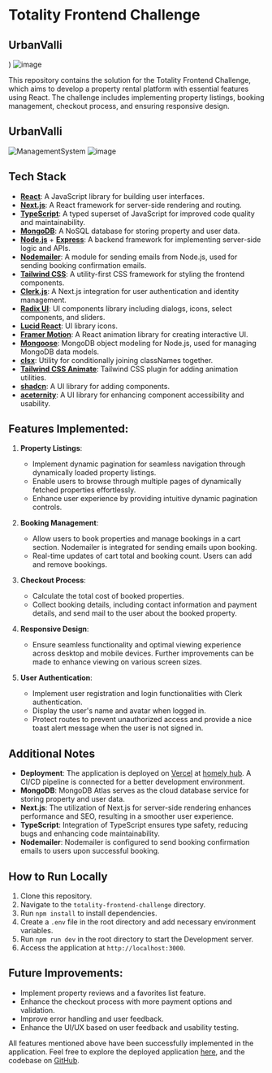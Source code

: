 # Totality Frontend Challenge
  ## UrbanValli
)
![image](https://github.com/user-attachments/assets/60306f1a-4c79-4e01-877e-dffde4421949)


This repository contains the solution for the Totality Frontend Challenge, which aims to develop a property rental platform with essential features using React. The challenge includes implementing property listings, booking management, checkout process, and ensuring responsive design.

## UrbanValli
![ManagementSystem](ManagementSystem.png "ManagementSystem")
![image](https://github.com/user-attachments/assets/cb0f3b5f-9be0-4f55-9e18-c3ab1b25f243)



## Tech Stack

- **[React](https://reactjs.org/)**: A JavaScript library for building user interfaces.
- **[Next.js](https://nextjs.org/)**: A React framework for server-side rendering and routing.
- **[TypeScript](https://www.typescriptlang.org/)**: A typed superset of JavaScript for improved code quality and maintainability.
- **[MongoDB](https://www.mongodb.com/)**: A NoSQL database for storing property and user data.
- **[Node.js](https://nodejs.org/)** + **[Express](https://expressjs.com/)**: A backend framework for implementing server-side logic and APIs.
- **[Nodemailer](https://nodemailer.com/)**: A module for sending emails from Node.js, used for sending booking confirmation emails.
- **[Tailwind CSS](https://tailwindcss.com/)**: A utility-first CSS framework for styling the frontend components.
- **[Clerk.js](https://clerk.dev/)**: A Next.js integration for user authentication and identity management.
- **[Radix UI](https://radix-ui.com/)**: UI components library including dialogs, icons, select components, and sliders.
- **[Lucid React](https://lucid-dream.dev/)**: UI library icons.
- **[Framer Motion](https://www.framer.com/motion/)**: A React animation library for creating interactive UI.
- **[Mongoose](https://mongoosejs.com/)**: MongoDB object modeling for Node.js, used for managing MongoDB data models.
- **[clsx](https://github.com/lukeed/clsx)**: Utility for conditionally joining classNames together.
- **[Tailwind CSS Animate](https://github.com/bentzibentz/tailwindcss-animatecss)**: Tailwind CSS plugin for adding animation utilities.
- **[shadcn](https://ui.shadcn.com/)**: A UI library for adding components.
- **[aceternity](https://aceternity.io/)**: A UI library for enhancing component accessibility and usability.



## Features Implemented:

1. **Property Listings**:
   - Implement dynamic pagination for seamless navigation through dynamically loaded property listings.
   - Enable users to browse through multiple pages of dynamically fetched properties effortlessly.
   - Enhance user experience by providing intuitive dynamic pagination controls.


2. **Booking Management**:
   - Allow users to book properties and manage bookings in a cart section. Nodemailer is integrated for sending emails upon booking.
   - Real-time updates of cart total and booking count. Users can add and remove bookings.

3. **Checkout Process**:
   - Calculate the total cost of booked properties.
   - Collect booking details, including contact information and payment details, and send mail to the user about the booked property.

4. **Responsive Design**:
   - Ensure seamless functionality and optimal viewing experience across desktop and mobile devices. Further improvements can be made to enhance viewing on various screen sizes.

5. **User Authentication**:
   - Implement user registration and login functionalities with Clerk authentication.
   - Display the user's name and avatar when logged in.
   - Protect routes to prevent unauthorized access and provide a nice toast alert message when the user is not signed in.



## Additional Notes

- **Deployment**: The application is deployed on [Vercel](https://vercel.com/) at [homely hub](https://totality-frontend-challenge-mu.vercel.app/). A CI/CD pipeline is connected for a better development environment.
- **MongoDB**: MongoDB Atlas serves as the cloud database service for storing property and user data.
- **Next.js**: The utilization of Next.js for server-side rendering enhances performance and SEO, resulting in a smoother user experience.
- **TypeScript**: Integration of TypeScript ensures type safety, reducing bugs and enhancing code maintainability.
- **Nodemailer**: Nodemailer is configured to send booking confirmation emails to users upon successful booking.

## How to Run Locally

1. Clone this repository.
2. Navigate to the `totality-frontend-challenge` directory.
3. Run `npm install` to install dependencies.
4. Create a `.env` file in the root directory and add necessary environment variables.
5. Run `npm run dev` in the root directory to start the Development server.
6. Access the application at `http://localhost:3000`.

## Future Improvements:

- Implement property reviews and a favorites list feature.
- Enhance the checkout process with more payment options and validation.
- Improve error handling and user feedback.
- Enhance the UI/UX based on user feedback and usability testing.

All features mentioned above have been successfully implemented in the application. Feel free to explore the deployed application [here](https://totality-frontend-challenge-mu.vercel.app/), and the codebase on [GitHub](https://github.com/jyzib/totality-frontend-challenge).

